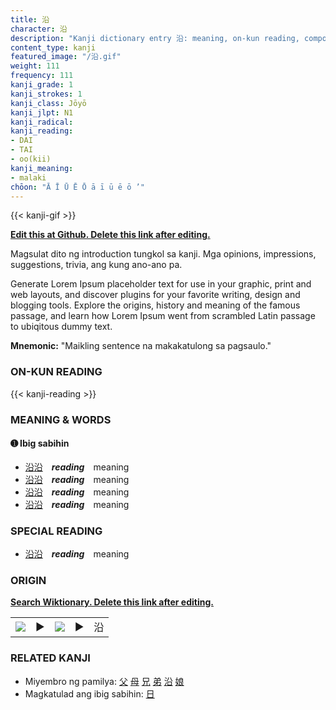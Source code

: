 ```yaml
---
title: 沿
character: 沿
description: "Kanji dictionary entry 沿: meaning, on-kun reading, compounds, origin, related kanji"
content_type: kanji
featured_image: "/沿.gif"
weight: 111
frequency: 111
kanji_grade: 1
kanji_strokes: 1
kanji_class: Jōyō
kanji_jlpt: N1
kanji_radical: 
kanji_reading: 
- DAI
- TAI
- oo(kii)
kanji_meaning:
- malaki
chōon: "Ā Ī Ū Ē Ō ā ī ū ē ō ’"
---
```

[//]: # (Don't edit the line below. Kanji animated GIF code is automatically generated.)
{{< kanji-gif >}}

[//]: # (Edit below this line.)

**[Edit this at Github. Delete this link after editing.](https://github.com/tim0g/tim/tree/main/content/kanji/沿/index.md)**

Magsulat dito ng introduction tungkol sa kanji. Mga opinions, impressions, suggestions, trivia, ang kung ano-ano pa.

Generate Lorem Ipsum placeholder text for use in your graphic, print and web layouts, and discover plugins for your favorite writing, design and blogging tools. Explore the origins, history and meaning of the famous passage, and learn how Lorem Ipsum went from scrambled Latin passage to ubiqitous dummy text.
 
**Mnemonic:** "Maikling sentence na makakatulong sa pagsaulo."

### ON-KUN READING

[//]: # (Don't edit the line below. ON-KUN READING code is automatically generated.)
{{< kanji-reading >}}

### MEANING & WORDS

#### ➊ **Ibig sabihin**
  - [沿](../沿)[沿](../沿)　***reading***　meaning
  - [沿](../沿)[沿](../沿)　***reading***　meaning
  - [沿](../沿)[沿](../沿)　***reading***　meaning
  - [沿](../沿)[沿](../沿)　***reading***　meaning

### SPECIAL READING
  - [沿](../沿)[沿](../沿)　***reading***　meaning

### ORIGIN

**[Search Wiktionary. Delete this link after editing.](https://wiktionary.org/wiki/沿)**
<table class="kanji-table"><tr><td>
<img src="60px-沿-bronze.svg.png">
</td><td>▶</td><td>
<img src="60px-沿-oracle.svg.png">
</td><td>▶</td>
<td class="kanji-origin">沿</td>
</tr></table>

### RELATED KANJI
- Miyembro ng pamilya: [父](../父) [母](../母) [兄](../兄) [弟](../弟) [沿](../沿) [娘](../娘)
- Magkatulad ang ibig sabihin: [日](../日)
